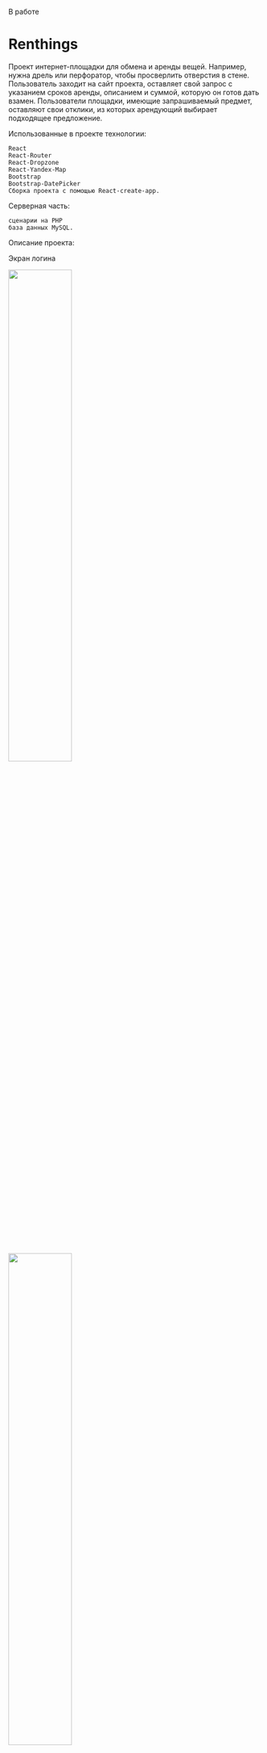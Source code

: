 В работе
# Renthings

Проект интернет-площадки для обмена и аренды вещей.
Например, нужна дрель или перфоратор, чтобы просверлить отверстия в стене.
Пользователь заходит на сайт проекта, оставляет свой запрос с указанием сроков аренды, описанием и суммой, которую он готов дать взамен. Пользователи площадки, имеющие запрашиваемый предмет, оставляют свои отклики, из которых арендующий выбирает подходящее предложение.

Использованные в проекте технологии:

    React
    React-Router
    React-Dropzone
    React-Yandex-Map
    Bootstrap
    Bootstrap-DatePicker
    Сборка проекта с помощью React-create-app. 
    
Серверная часть: 

    сценарии на PHP
    база данных MySQL.

Описание проекта:
    
Экран логина
<div>
    <img src="https://pp.userapi.com/c845324/v845324793/1bd1bd/o34R1LVMxHo.jpg" width="50%"/>
    <img src="https://pp.userapi.com/c845324/v845324793/1bd1c7/i6Z_9joPjig.jpg" width="50%"/>
    <img src="https://pp.userapi.com/c845324/v845324793/1bd1d1/Z8SKld_TcYA.jpg" width="50%"/>
    <img src="https://pp.userapi.com/c845324/v845324793/1bd1db/OjlsfIOrp2g.jpg" width="50%"/>
</div>

Структура проекта:

    -public
    -src
        -css
        -img
            -category_icons
            -icons
            -respondImages
            -user_avatar
        -php
            -profile
            -request_creation
            -request_list
            -respond
        -screens
            -common_components
            -login
            -profile
            -request_creation
            -request_list
            -respond
                -respond_button
            -service
